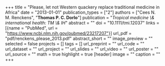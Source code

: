 +++
title = "Please, let not Western quackery replace traditional medicine in Africa"
date = "2013-01-01"
publication_types = ["2"]
authors = ["Cees N. M. Renckens", "**Thomas P. C. Dorlo**"]
publication = "_Tropical medicine \\& international health: TM \\& IH_"
abstract = ""
doi = "10.1111/tmi.12037"
links = [{name = "PubMed", url = "https://www.ncbi.nlm.nih.gov/pubmed/23217207"}]
url_pdf = "pdf/renckens_please_2013.pdf"
abstract_short = ""
image_preview = ""
selected = false
projects = []
tags = []
url_preprint = ""
url_code = ""
url_dataset = ""
url_project = ""
url_slides = ""
url_video = ""
url_poster = ""
url_source = ""
math = true
highlight = true
[header]
image = ""
caption = ""
+++
